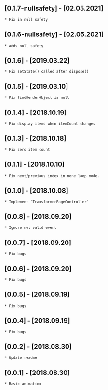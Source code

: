## [0.1.7-nullsafety] - [02.05.2021]

    * Fix in null safety
## [0.1.6-nullsafety] - [02.05.2021]

    * adds null safety

## [0.1.6] - [2019.03.22]

    * Fix setState() called after dispose()

## [0.1.5] - [2019.03.10]

    * Fix findRenderObject is null

## [0.1.4] - [2018.10.19]
    * Fix display items when itemCount changes

## [0.1.3] - [2018.10.18]
    * Fix zero item count

## [0.1.1] - [2018.10.10]
    * Fix next/previous index in none loop mode.

## [0.1.0] - [2018.10.08]
    * Implement `TransformerPageController`

## [0.0.8] - [2018.09.20]
    * Ignore not valid event

## [0.0.7] - [2018.09.20]
    * Fix bugs

## [0.0.6] - [2018.09.20]
    * Fix bugs

## [0.0.5] - [2018.09.19]
    * Fix bugs
    
## [0.0.4] - [2018.09.19]
    * Fix bugs
    
## [0.0.2] - [2018.08.30]
    * Update readme

## [0.0.1] - [2018.08.30]
    * Basic animation
    

